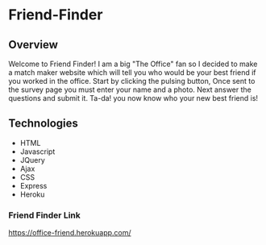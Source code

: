 # Friend-Finder

## Overview

Welcome to Friend Finder! I am a big "The Office" fan so I decided to make a match maker website which will tell you who would be your best friend if you worked in the office. Start by clicking the pulsing button, Once sent to the survey page you must enter your name and a photo. Next answer the questions and submit it. Ta-da! you now know who your new best friend is!

## Technologies

- HTML
- Javascript
- JQuery
- Ajax
- CSS
- Express
- Heroku

### Friend Finder Link

https://office-friend.herokuapp.com/
